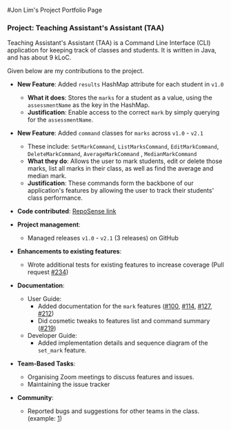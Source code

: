 #Jon Lim's Project Portfolio Page


### Project: Teaching Assistant's Assistant (TAA)
Teaching Assistant's Assistant (TAA) is a Command Line Interface (CLI) application for keeping track of classes and students.
It is written in Java, and has about 9 kLoC.

Given below are my contributions to the project.
* **New Feature**: Added `results` HashMap attribute for each student in `v1.0`
  * **What it does**: Stores the `marks` for a student as a value, using the `assessmentName` as the key in the HashMap.
  * **Justification**: Enable access to the correct `mark` by simply querying for the `assessmentName`.
  
* **New Feature**: Added `command` classes for `marks` across `v1.0` - `v2.1`
  * These include: `SetMarkCommand`, `ListMarksCommand`, `EditMarkCommand`, `DeleteMarkCommand`, `AverageMarkCommand`
  , `MedianMarkCommand`
  * **What they do**: Allows the user to mark students, edit or delete those marks, list all marks in their class, 
  as well as find the average and median mark.
  * **Justification**: These commands form the backbone of our application's features by allowing the user
  to track their students' class performance.

* **Code contributed**: [RepoSense link](https://nus-cs2113-ay2122s1.github.io/tp-dashboard/#breakdown=true&search=jon-the-melon)

* **Project management**:
    * Managed releases `v1.0` - `v2.1` (3 releases) on GitHub

* **Enhancements to existing features**:
    * Wrote additional tests for existing features to increase coverage 
      (Pull request [\#234](https://github.com/AY2122S1-CS2113T-F12-3/tp/pull/234/files))

* **Documentation**:
    * User Guide:
        * Added documentation for the `mark` features 
         ([\#100](https://github.com/AY2122S1-CS2113T-F12-3/tp/pull/100/files), 
          [\#114](https://github.com/AY2122S1-CS2113T-F12-3/tp/pull/114/files), 
          [\#127](https://github.com/AY2122S1-CS2113T-F12-3/tp/pull/127/files),
          [\#212](https://github.com/AY2122S1-CS2113T-F12-3/tp/pull/212/files))
        * Did cosmetic tweaks to features list and command summary 
          ([\#219](https://github.com/AY2122S1-CS2113T-F12-3/tp/pull/219/files))
    * Developer Guide:
        * Added implementation details and sequence diagram of the `set_mark` feature.
      
* **Team-Based Tasks**:
    * Organising Zoom meetings to discuss features and issues.
    * Maintaining the issue tracker

* **Community**:
    * Reported bugs and suggestions for other teams in the class.
      (example: [1](https://github.com/jon-the-melon/ped/tree/main/files))
    